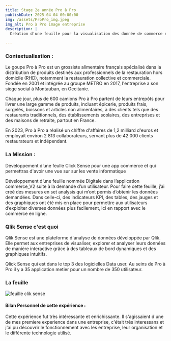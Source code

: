 ```yaml
---
title: Stage 2e année Pro à Pro 
publishDate: 2025-04-04 00:00:00
img: /assets/ProPro_img.jpeg
img_alt: Pro à Pro image entreprise
description: |
  Création d'une feuille pour la visualisation des donnée de commerce en lignel'entreprise Pro à Pro.

---
```


### Contextualisation :

 Le goupe Pro à Pro est un grossiste alimentaire français spécialisé dans la distribution de produits destinés aux professionnels de la restauration hors domicile (RHD), notamment la restauration collective et commerciale. Fondée en 2001 et intégrée au groupe METRO en 2017, l'entreprise a son siège social à Montauban, en Occitanie. ​

Chaque jour, plus de 600 camions Pro à Pro partent de leurs entrepôts pour livrer une large gamme de produits, incluant épicerie, produits frais, surgelés, boissons et articles non alimentaires, à des clients tels que des restaurants traditionnels, des établissements scolaires, des entreprises et des maisons de retraite, partout en France. ​

En 2023, Pro à Pro a réalisé un chiffre d'affaires de 1,2 milliard d'euros et employait environ 2 813 collaborateurs, servant plus de 42 000 clients restaurateurs et indépendant.



### La Mission :

Développement d’une feulle Click Sense pour une app commerce et qui permettras d'avoir une vue sur sur les vente informatique 
 
Développement d’une feuille nommée Digitale dans l’application commerce_V2 suite à la demande d’un utilisateur.
Pour faire cette feuille, j’ai créé des mesures en set analysis qui m’ont permis d’obtenir les données demandées.
Dans celle-ci, des indicateurs KPI, des tables, des jauges et des graphiques ont été mis en place pour permettre aux utilisateurs d’exploiter diverses données plus facilement, ici en rapport avec le commerce en ligne.

### Qlik Sense c'est quoi 
Qlik Sense est une plateforme d'analyse de données développée par Qlik. Elle permet aux entreprises de visualiser, explorer et analyser leurs données de manière interactive grâce à des tableaux de bord dynamiques et des graphiques intuitifs.

Qlick Sense qui est dans le top 3 des logicielles Data user. Au seins de Pro à Pro il y a 35 application metier pour un nombre de 350 utilisateur.

###  La feuille

![feuille clik sense](/assets/Feuille-Qlick-Sense.png)

#### Bilan Personnel de cette expérience :

  Cette expérience fut très intéressante et enrichissante. Il s'agissaient d'une de mes premiere experience dans une entreprise,
  c'était très interessans et j'ai pu découvrir le fonctionnement avec les entreprise, leur organisation et le différente technologie utilisé. 
